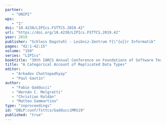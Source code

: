 ```yaml
---
partner: 
   - "UNIPI"
wps: 
   - "1"
doi: "10.4230/LIPIcs.FSTTCS.2019.42"
url: "https://doi.org/10.4230/LIPIcs.FSTTCS.2019.42"
year: 2019
publisher: "Schloss Dagstuhl - Leibniz-Zentrum f{\"{u}}r Informatik"
pages: "42:1-42:15"
volume: "150"
series: "LIPIcs"
booktitle: "39th IARCS Annual Conference on Foundations of Software Technology and Theoretical Computer Science (FSTTCS 2019)"
title: "A Categorical Account of Replicated Data Types"
editor: 
   - "Arkadev Chattopadhyay"
   - "Paul Gastin"
author: 
   - "Fabio Gadducci"
   - "Hernán C. Melgratti"
   - "Christian Roldán"
   - "Matteo Sammartino"
type: "inproceedings"
id: "DBLP:conf/fsttcs/GadducciMRS19"
published: "true"
---
```

